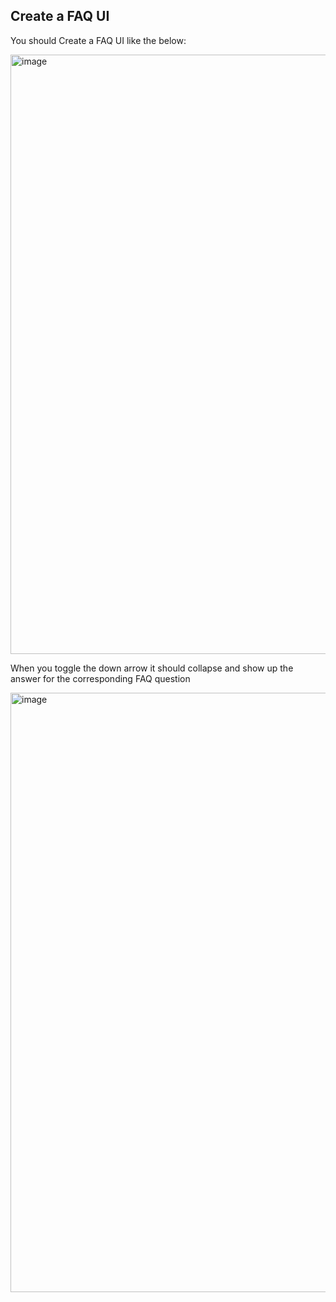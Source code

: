 ## Create a FAQ UI

You should Create a FAQ UI like the below:

<img width="959" alt="image" src="https://user-images.githubusercontent.com/30918023/216807950-73b99c12-4947-4d82-a38a-03a21b5c320f.png"/>

When you toggle the down arrow it should collapse and show up the answer for the corresponding FAQ question

<img width="959" alt="image" src="https://user-images.githubusercontent.com/30918023/216808043-7b0a2d37-bea1-40b2-9cb8-8a4b3ba3b94d.png"/>


